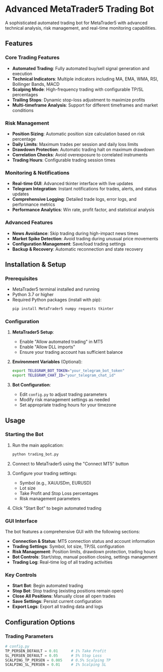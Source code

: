 # Advanced MetaTrader5 Trading Bot

A sophisticated automated trading bot for MetaTrader5 with advanced technical analysis, risk management, and real-time monitoring capabilities.

## Features

### Core Trading Features
- **Automated Trading**: Fully automated buy/sell signal generation and execution
- **Technical Indicators**: Multiple indicators including MA, EMA, WMA, RSI, Bollinger Bands, MACD
- **Scalping Mode**: High-frequency trading with configurable TP/SL percentages
- **Trailing Stops**: Dynamic stop-loss adjustment to maximize profits
- **Multi-timeframe Analysis**: Support for different timeframes and market conditions

### Risk Management
- **Position Sizing**: Automatic position size calculation based on risk percentage
- **Daily Limits**: Maximum trades per session and daily loss limits
- **Drawdown Protection**: Automatic trading halt on maximum drawdown
- **Correlation Checks**: Avoid overexposure to correlated instruments
- **Trading Hours**: Configurable trading session times

### Monitoring & Notifications
- **Real-time GUI**: Advanced tkinter interface with live updates
- **Telegram Integration**: Instant notifications for trades, alerts, and status updates
- **Comprehensive Logging**: Detailed trade logs, error logs, and performance metrics
- **Performance Analytics**: Win rate, profit factor, and statistical analysis

### Advanced Features
- **News Avoidance**: Skip trading during high-impact news times
- **Market Spike Detection**: Avoid trading during unusual price movements
- **Configuration Management**: Save/load trading settings
- **Backup & Recovery**: Automatic reconnection and state recovery

## Installation & Setup

### Prerequisites
- MetaTrader5 terminal installed and running
- Python 3.7 or higher
- Required Python packages (install with pip):
  ```bash
  pip install MetaTrader5 numpy requests tkinter
  ```

### Configuration

1. **MetaTrader5 Setup**:
   - Enable "Allow automated trading" in MT5
   - Enable "Allow DLL imports"
   - Ensure your trading account has sufficient balance

2. **Environment Variables** (Optional):
   ```bash
   export TELEGRAM_BOT_TOKEN="your_telegram_bot_token"
   export TELEGRAM_CHAT_ID="your_telegram_chat_id"
   ```

3. **Bot Configuration**:
   - Edit `config.py` to adjust trading parameters
   - Modify risk management settings as needed
   - Set appropriate trading hours for your timezone

## Usage

### Starting the Bot

1. Run the main application:
   ```bash
   python trading_bot.py
   ```

2. Connect to MetaTrader5 using the "Connect MT5" button

3. Configure your trading settings:
   - Symbol (e.g., XAUUSDm, EURUSD)
   - Lot size
   - Take Profit and Stop Loss percentages
   - Risk management parameters

4. Click "Start Bot" to begin automated trading

### GUI Interface

The bot features a comprehensive GUI with the following sections:

- **Connection & Status**: MT5 connection status and account information
- **Trading Settings**: Symbol, lot size, TP/SL configuration
- **Risk Management**: Position limits, drawdown protection, trading hours
- **Bot Controls**: Start/stop, manual position closing, settings management
- **Trading Log**: Real-time log of all trading activities

### Key Controls

- **Start Bot**: Begin automated trading
- **Stop Bot**: Stop trading (existing positions remain open)
- **Close All Positions**: Manually close all open trades
- **Save Settings**: Persist current configuration
- **Export Logs**: Export all trading data and logs

## Configuration Options

### Trading Parameters
```python
# config.py
TP_PERSEN_DEFAULT = 0.01      # 1% Take Profit
SL_PERSEN_DEFAULT = 0.05      # 5% Stop Loss
SCALPING_TP_PERSEN = 0.005    # 0.5% Scalping TP
SCALPING_SL_PERSEN = 0.01     # 1% Scalping SL
